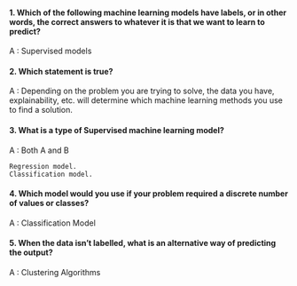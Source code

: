 #### 1. Which of the following machine learning models have labels, or in other words, the correct answers to whatever it is that we want to learn to predict?

A : Supervised models

#### 2. Which statement is true? 

A : Depending on the problem you are trying to solve, the data you have, explainability, etc. will determine which machine learning methods you use to find a solution.

#### 3. What is a type of Supervised machine learning model?

A : Both A and B
    
    Regression model.
    Classification model.

#### 4. Which model would you use if your problem required a discrete number of values or classes?

A : Classification Model

#### 5. When the data isn’t labelled, what is an alternative way of predicting the output?

A : Clustering Algorithms
